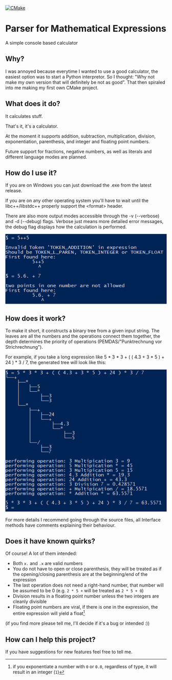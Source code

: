 [![CMake](https://github.com/Vikerox/Parser-for-Mathematical-Expressions/actions/workflows/cmake.yml/badge.svg)](https://github.com/Vikerox/Parser-for-Mathematical-Expressions/actions/workflows/cmake.yml)
# Parser for Mathematical Expressions
A simple console based calculator

## Why?
I was annoyed because everytime I wanted to use a good calculator, the easiest option was to start a Python interpretor.
So I thought: "Why not make my own version that will definitely be not as good".
That then spiraled into me making my first own CMake project.

## What does it do?
It calculates stuff.

That's it, it's a calculator.

At the moment it supports addition, subtraction, multiplication, division, exponentiation, parenthesis, and integer and floating point numbers.

Future support for fractions, negative numbers, as well as literals and different language modes are planned.

## How do I use it?
If you are on Windows you can just download the .exe from the latest release.

If you are on any other operating system you'll have to wait until the libc++/libstdc++ properly support the \<format> header.

There are also more output modes accessible through the -v (--verbose) and -d (--debug) flags.
Verbose just means more detailed error messages, the debug flag displays how the calculation is performed.

![a demonstration of the verbose error messages](images/verbose_errors.png "Verbose error messages")

## How does it work?
To make it short, it constructs a binary tree from a given input string.
The leaves are all the numbers and the operations connect them together, the depth determines the priority of operations (PEMDAS/"Punktrechnung vor Strichrechnung").

For example, if you take a long expression like 5 * 3 * 3 + ( ( 4.3 + 3 * 5 ) + 24 ) * 3 / 7, the generated tree will look like this:

![a long operation](images/complicated_operation.png "generated in debug mode")

For more details I recommend going through the source files, all Interface methods have comments explaining their behaviour.

## Does it have known quirks?
Of course! A lot of them intended:
 - Both `x.` and `.x` are valid numbers
 - You do not have to open or close parenthesis, they will be treated as if the opening/closing parenthesis are at the beginning/end of the expression
 - The last operation does not need a right-hand number, that number will be assumed to be 0 (e.g. `2 * 5 +` will be treated as `2 * 5 + 0`)
 - Division results in a floating point number unless the two integers are cleanly divisible
 - Floating point numbers are viral, if there is one in the expression, the entire expression will yield a float[^1]

[^1]: if you exponentiate a number with `0` or `0.0`, regardless of type, it will result in an integer (`1`)

(if you find more please tell me, I'll decide if it's a bug or intended :))
## How can I help this project?
If you have suggestions for new features feel free to tell me.
